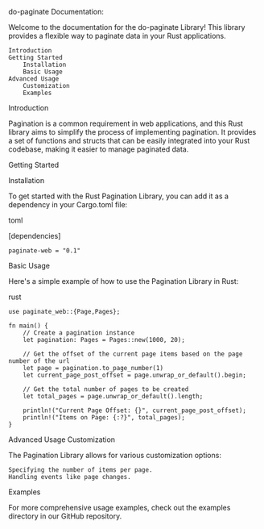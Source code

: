 do-paginate Documentation:

Welcome to the documentation for the do-paginate Library! This library provides a flexible way to paginate data in your Rust applications.

    Introduction
    Getting Started
        Installation
        Basic Usage
    Advanced Usage
        Customization
        Examples	
        
  

Introduction

Pagination is a common requirement in web applications, and this Rust library aims to simplify the process of implementing pagination. It provides a set of functions and structs that can be easily integrated into your Rust codebase, making it easier to manage paginated data.

Getting Started

Installation

To get started with the Rust Pagination Library, you can add it as a dependency in your Cargo.toml file:

toml

[dependencies]
```
paginate-web = "0.1"
```

Basic Usage

Here's a simple example of how to use the Pagination Library in Rust:

rust
```
use paginate_web::{Page,Pages};

fn main() {
    // Create a pagination instance
    let pagination: Pages = Pages::new(1000, 20);

    // Get the offset of the current page items based on the page number of the url
    let page = pagination.to_page_number(1)
    let current_page_post_offset = page.unwrap_or_default().begin;

    // Get the total number of pages to be created
    let total_pages = page.unwrap_or_default().length;

    println!("Current Page Offset: {}", current_page_post_offset);
    println!("Items on Page: {:?}", total_pages);
}
```
Advanced Usage
Customization

The Pagination Library allows for various customization options:

    Specifying the number of items per page.
    Handling events like page changes.


Examples

For more comprehensive usage examples, check out the examples directory in our GitHub repository.

